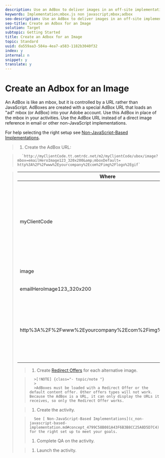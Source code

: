 ```yaml
---
description: Use an AdBox to deliver images in an off-site implementation.
keywords: Implementation;mbox.js non javascript;mbox;adbox
seo-description: Use an AdBox to deliver images in an off-site implementation.
seo-title: Create an Adbox for an Image
solution: Target
subtopic: Getting Started
title: Create an Adbox for an Image
topic: Standard
uuid: da559aa3-584a-4ea7-a583-1182b3040f32
index: y
internal: n
snippet: y
translate: y
---
```


# Create an Adbox for an Image

An AdBox is like an mbox, but it is controlled by a URL rather than JavaScript. AdBoxes are created with a special AdBox URL that loads an "ad" mbox (or AdBox) into your Adobe account. Use this AdBox in place of the mbox in your activities. Use the AdBox URL instead of a direct image reference in email or other non-JavaScript implementations. 

For help selecting the right setup see [ Non-JavaScript-Based Implementations](c_non-javascript-based-implementation.md#concept_4799C58B081A43F6B3B8CC25A8D5D7C4). 

>1. Create the AdBox URL:

>       `http://myClientCode​.tt.omtrdc.net​/m2/​​myClientCode/​ubox/image​?mbox=emailHeroImage123_320x200​&amp;mboxDefault=​​http%3A%2F%2Fwww%2Eyourcompany%2Ecom%2F​img%2F​logo%2Egif` 



>    <table id="table_DD29523C6FB54061B40AD2B07AE8EDAB"> 
 <thead> 
  <tr> 
   <th colname="col1" class="entry"> Where </th> 
   <th colname="col2" class="entry"> Is </th> 
  </tr>
 </thead>
 <tbody> 
  <tr> 
   <td colname="col1"> <p>myClientCode </p> </td> 
   <td colname="col2"> <p>Your company's client code. </p> <p><b>at.js: </b>Your client code is available at the top of the Setup &gt; Implementation &gt; Edit at.js Settings page of the Target interface. </p> <p><b>mbox.js: </b>Your client code is available at the top of the Setup &gt; Implementation &gt; Edit Mbox.js Settings page. </p> <p>Your company's client code is all lower case and has no special characters. </p> </td> 
  </tr> 
  <tr> 
   <td colname="col1"> <p>image </p> </td> 
   <td colname="col2"> <p>The call type. In this case it is an image. </p> </td> 
  </tr> 
  <tr> 
   <td colname="col1"> <p>emailHeroImage123_320x200 </p> </td> 
   <td colname="col2"> <p>The name of the AdBox. </p> </td> 
  </tr> 
  <tr> 
   <td colname="col1"> <p>http%3A%2F%2Fwww%2Eyourcompany%2Ecom%2Fimg%2Flogo%2Egif </p> </td> 
   <td colname="col2"> <p>The mbox's default content. This must be an image. </p> <p class="- topic/p ">This must be URL encoded and must be an absolute reference. </p> <p class="- topic/p ">Tip:<span class="+ topic/ph sw-d/filepath filepath"> http://www.w3schools.com/tags/ref_urlencode.asp</span> quickly encodes your URLs. </p> </td> 
  </tr> 
 </tbody> 
</table>

>1. Create [ Redirect Offers](t_offer_redirect.md#task_33C80CD722564303B687948261484F94) for each alternative image.


>       >[!NOTE] {class="- topic/note "}
>       >
>       >AdBoxes must be loaded with a Redirect Offer or the default content offer. Other offers types will not work. Because the AdBox is a URL, it can only display the URLs it receives, so only the Redirect Offer works.

>1. Create the activity.

>       See [ Non-JavaScript-Based Implementations](c_non-javascript-based-implementation.md#concept_4799C58B081A43F6B3B8CC25A8D5D7C4) for the right set up to meet your goals. 
>1. Complete QA on the activity.

>1. Launch the activity.
